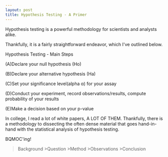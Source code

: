 ```yaml
---
layout: post
title: Hypothesis Testing - A Primer
---
```


Hypothesis testing is a powerful methodology for scientists and analysts alike. 

Thankfully, it is a fairly straightforward endeavor, which I've outlined below. 


Hypothesis Testing - Main Steps
    
(A)Declare your null hypothesis (Ho)

(B)Declare your alternative hypothesis (Ha)

(C)Set your significance level(alpha α) for your assay

(D)Conduct your experiment, record observations/results, compute probability of your results

(E)Make a decision based on your p-value

In college, I read a lot of white papers, A LOT OF THEM. Thankfully, there is a methodology to dissecting the often dense material
that goes hand-in-hand with the statistical analysis of hypothesis testing. 

BQMOC'ing!
    
>Background
    >Question
        >Method
            >Observations
                >Conclusion
